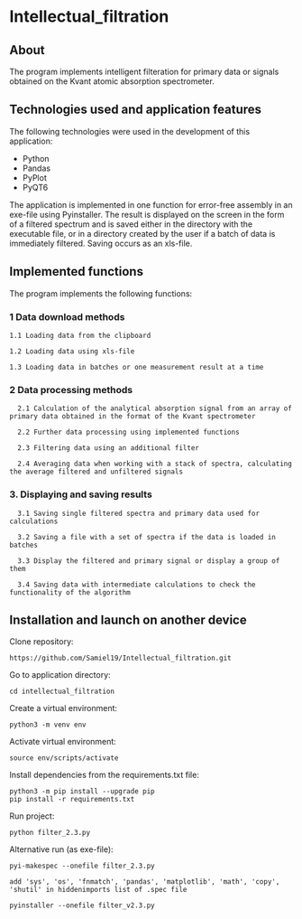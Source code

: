 # Intellectual_filtration

## About
The program implements intelligent filteration for primary data or signals obtained on the Kvant atomic absorption spectrometer.

## Technologies used and application features
The following technologies were used in the development of this application:
- Python
- Pandas
- PyPlot
- PyQT6

The application is implemented in one function for error-free assembly in an exe-file using Pyinstaller.
The result is displayed on the screen in the form of a filtered spectrum and is saved either in the directory with the executable file, or in a directory created by the user if a batch of data is immediately filtered. Saving occurs as an xls-file.

## Implemented functions
The program implements the following functions:
### 1 Data download methods

    1.1 Loading data from the clipboard
 
    1.2 Loading data using xls-file
 
    1.3 Loading data in batches or one measurement result at a time

### 2 Data processing methods

      2.1 Calculation of the analytical absorption signal from an array of primary data obtained in the format of the Kvant spectrometer
  
      2.2 Further data processing using implemented functions
  
      2.3 Filtering data using an additional filter

      2.4 Averaging data when working with a stack of spectra, calculating the average filtered and unfiltered signals


### 3. Displaying and saving results

      3.1 Saving single filtered spectra and primary data used for calculations
  
      3.2 Saving a file with a set of spectra if the data is loaded in batches

      3.3 Display the filtered and primary signal or display a group of them
  
      3.4 Saving data with intermediate calculations to check the functionality of the algorithm
  

## Installation and launch on another device

Clone repository:
```[
https://github.com/Samiel19/Intellectual_filtration.git
```
Go to application directory:
```
cd intellectual_filtration
```
Create a virtual environment:
```
python3 -m venv env
```
Activate virtual environment:

```
source env/scripts/activate
```
Install dependencies from the requirements.txt file:
```
python3 -m pip install --upgrade pip
pip install -r requirements.txt
```
Run project:
```
python filter_2.3.py
```
Alternative run (as exe-file):
```
pyi-makespec --onefile filter_2.3.py

add 'sys', 'os', 'fnmatch', 'pandas', 'matplotlib', 'math', 'copy', 'shutil' in hiddenimports list of .spec file

pyinstaller --onefile filter_v2.3.py
```
